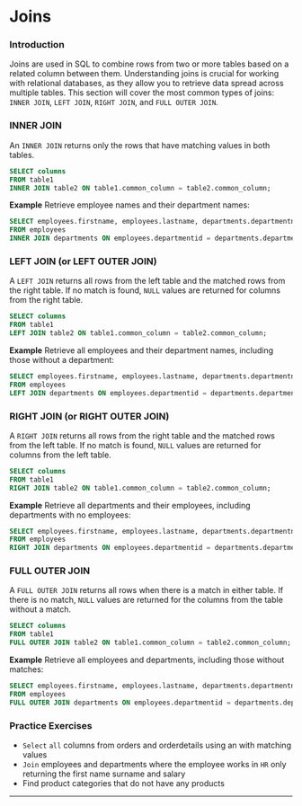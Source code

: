 # Joins

### Introduction
Joins are used in SQL to combine rows from two or more tables based on a related column between them. Understanding joins is crucial for working with relational databases, as they allow you to retrieve data spread across multiple tables. This section will cover the most common types of joins: `INNER JOIN`, `LEFT JOIN`, `RIGHT JOIN`, and `FULL OUTER JOIN`.

### INNER JOIN
An `INNER JOIN` returns only the rows that have matching values in both tables.

```sql
SELECT columns
FROM table1
INNER JOIN table2 ON table1.common_column = table2.common_column;
```

**Example**
Retrieve employee names and their department names:

```sql
SELECT employees.firstname, employees.lastname, departments.departmentname
FROM employees
INNER JOIN departments ON employees.departmentid = departments.departmentid;
```

### LEFT JOIN (or LEFT OUTER JOIN)
A `LEFT JOIN` returns all rows from the left table and the matched rows from the right table. If no match is found, `NULL` values are returned for columns from the right table.

```sql
SELECT columns
FROM table1
LEFT JOIN table2 ON table1.common_column = table2.common_column;
```

**Example**
Retrieve all employees and their department names, including those without a department:

```sql
SELECT employees.firstname, employees.lastname, departments.departmentname
FROM employees
LEFT JOIN departments ON employees.departmentid = departments.departmentid;
```

### RIGHT JOIN (or RIGHT OUTER JOIN)
A `RIGHT JOIN` returns all rows from the right table and the matched rows from the left table. If no match is found, `NULL` values are returned for columns from the left table.

```sql
SELECT columns
FROM table1
RIGHT JOIN table2 ON table1.common_column = table2.common_column;
```

**Example**
Retrieve all departments and their employees, including departments with no employees:

```sql
SELECT employees.firstname, employees.lastname, departments.departmentname
FROM employees
RIGHT JOIN departments ON employees.departmentid = departments.departmentid;
```

### FULL OUTER JOIN
A `FULL OUTER JOIN` returns all rows when there is a match in either table. If there is no match, `NULL` values are returned for the columns from the table without a match.

```sql
SELECT columns
FROM table1
FULL OUTER JOIN table2 ON table1.common_column = table2.common_column;
```

**Example**
Retrieve all employees and departments, including those without matches:

```sql
SELECT employees.firstname, employees.lastname, departments.departmentname
FROM employees
FULL OUTER JOIN departments ON employees.departmentid = departments.departmentid;
```

### Practice Exercises
* `Select` `all` columns from orders and orderdetails using an with matching values
* `Join` employees and departments where the employee works in `HR` only returning the first name surname and salary
*  Find product categories that do not have any products


---
